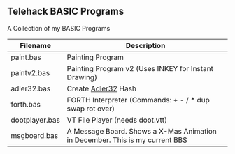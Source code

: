 ﻿## Telehack BASIC Programs
A Collection of my BASIC Programs

|Filename|Description|
|--|--|
|paint.bas|Painting Program|
|paintv2.bas|Painting Program v2 (Uses INKEY for Instant Drawing)|
|adler32.bas|Create [Adler32](https://en.wikipedia.org/wiki/Adler-32) Hash|
|forth.bas|FORTH Interpreter (Commands: + - / * dup swap rot over)|
|dootplayer.bas|VT File Player (needs doot.vtt)|
|msgboard.bas|A Message Board. Shows a X-Mas Animation in December. This is my current BBS|
